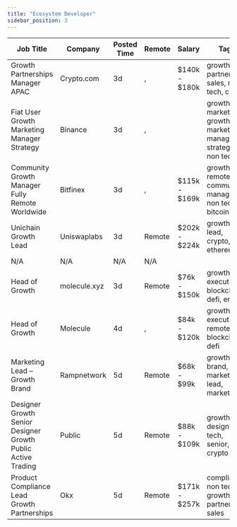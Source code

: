 ```yaml
---
title: "Ecosystem Developer"
sidebar_position: 3
---
```


| Job Title | Company | Posted Time | Remote | Salary | Tags | Apply Link |
|-----------|---------|-------------|--------|--------|------|------------|
| Growth Partnerships Manager APAC | Crypto.com | 3d | , | $140k - $180k | growth, partnership, sales, non tech, crypto | [Apply](https://web3.career/growth-partnerships-manager-apac-crypto-com/105812) |
| Fiat User Growth Marketing Manager Strategy | Binance | 3d | , |  | growth marketing, growth, marketing manager, strategy, non tech | [Apply](https://web3.career/fiat-user-growth-marketing-manager-strategy-binance/105802) |
| Community Growth Manager Fully Remote Worldwide | Bitfinex | 3d | , | $115k - $169k | growth, remote, community manager, non tech, bitcoin | [Apply](https://web3.career/community-growth-manager-fully-remote-worldwide-bitfinex/105782) |
| Unichain Growth Lead | Uniswaplabs | 3d | Remote | $202k - $224k | growth, lead, crypto, defi, ethereum | [Apply](https://web3.career/unichain-growth-lead-uniswaplabs/105776) |
| N/A | N/A | N/A | N/A |  |  | [Apply](https://web3.career/metana) |
| Head of Growth | molecule.xyz | 3d | Remote | $76k - $150k | growth, executive, blockchain, defi, erc 20 | [Apply](https://web3.career/head-of-growth-molecule-xyz/105770) |
| Head of Growth | Molecule | 4d | , | $84k - $120k | growth, executive, remote, blockchain, defi | [Apply](https://web3.career/head-of-growth-molecule/105726) |
| Marketing Lead – Growth Brand | Rampnetwork | 5d | Remote | $68k - $99k | growth, brand, lead, marketing lead, marketing | [Apply](https://web3.career/marketing-lead-growth-brand-rampnetwork/104615) |
| Designer Growth Senior Designer Growth Public Active Trading | Public | 5d | Remote | $88k - $109k | growth, design, non tech, senior, crypto | [Apply](https://web3.career/designer-growth-senior-designer-growth-public-active-trading-public/105601) |
| Product Compliance Lead Growth Partnerships | Okx | 5d | Remote | $171k - $257k | compliance, non tech, growth, partnership, sales | [Apply](https://web3.career/product-compliance-lead-growth-partnerships-okx/104607) |
